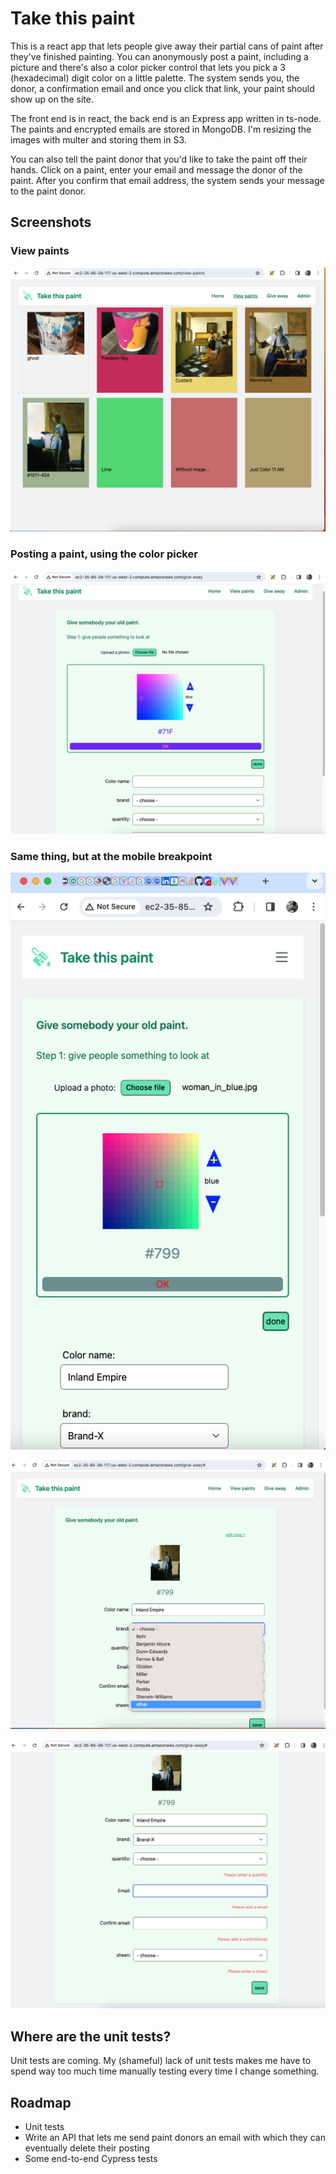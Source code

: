 # Take this paint

This is a react app that lets people give away their partial cans of paint after they've finished painting. You can anonymously post a paint, including a picture and there's also a color picker control that lets you pick a 3 (hexadecimal) digit color on a little palette. The system sends you, the donor, a confirmation email and once you click that link, your paint should show up on the site.

The front end is in react, the back end is an Express app written in ts-node. The paints and encrypted emails are stored in MongoDB. I'm resizing the images with multer and storing them in S3.

You can also tell the paint donor that you'd like to take the paint off their hands. Click on a paint, enter your email and message the donor of the paint. After you confirm that email address, the system sends your message to the paint donor.

## Screenshots

### View paints

![View paints](https://raw.githubusercontent.com/sofacles/take-this-paint/main/server/md_images/ViewPaints.png)

### Posting a paint, using the color picker

![Using the color picker while POSTing a paint](https://raw.githubusercontent.com/sofacles/take-this-paint/main/server/md_images/ColorPicker.png)

### Same thing, but at the mobile breakpoint

![Using the color picker while POSTing a paint on a mobile device](https://raw.githubusercontent.com/sofacles/take-this-paint/main/server/md_images/ColorPickerMobile.png)

![A custom combobox](https://raw.githubusercontent.com/sofacles/take-this-paint/main/server/md_images/CustomValue.png)

![error handling on the client with react-hook-form](https://raw.githubusercontent.com/sofacles/take-this-paint/main/server/md_images/usingUseForm.png)

## Where are the unit tests?

Unit tests are coming. My (shameful) lack of unit tests makes me have to spend way too much time manually testing every time I change something.

## Roadmap

- Unit tests
- Write an API that lets me send paint donors an email with which they can eventually delete their posting
- Some end-to-end Cypress tests
